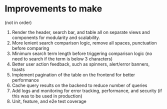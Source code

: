 # Improvements to make

(not in order)

1. Render the header, search bar, and table all on separate views and components for modularity and scalability.
2. More lenient search comparison logic, remove all spaces, punctuation before comparing
3. Minimum search term length before triggering comparison logic (no need to search if the term is below 3 characters)
4. Better user action feedback, such as spinners, alert/error banners, toasts
5. Implement pagination of the table on the frontend for better performance
6. Cache query results on the backend to reduce number of queries
7. Add logs and monitoring for error tracking, performance, and security (if this was to be used in production)
8. Unit, feature, and e2e test coverage
